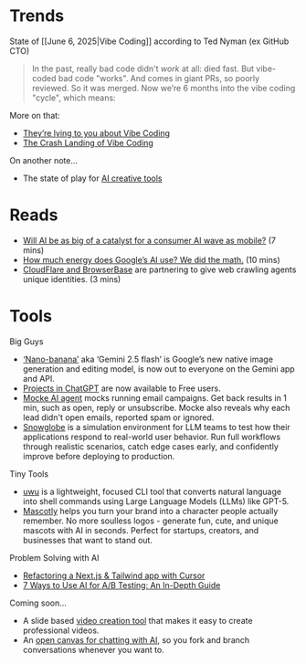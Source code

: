 # Trends
State of [[June 6, 2025|Vibe Coding]] according to Ted Nyman (ex GitHub CTO)
> In the past, really bad code didn't *work* at all: died fast.
> But vibe-coded bad code "works". And comes in giant PRs, so poorly reviewed. So it was merged.
> Now we’re 6 months into the vibe coding "cycle", which means:

More on that:
* [They’re lying to you about Vibe Coding](https://substack.com/redirect/c3b76f36-744a-4511-a600-6bb5de870823?j=eyJ1IjoiMjVlbzlmIn0.FW8WL3Fwi5-HguK73zOMNV1rItC9pXh7ejGOMvVDUoE)
* [The Crash Landing of Vibe Coding](https://app.daily.dev/posts/the-crash-landing-of-vibe-coding-8crisdutx) 

On another note...
* The state of play for [AI creative tools](https://substack.com/redirect/66327a41-efa5-4d4c-8aa7-44ad76c2d370?j=eyJ1IjoiMjVlbzlmIn0.FW8WL3Fwi5-HguK73zOMNV1rItC9pXh7ejGOMvVDUoE)
# Reads
* [Will AI be as big of a catalyst for a consumer AI wave as mobile?](https://www.sarahtavel.com/p/will-ai-be-as-big-of-a-catalyst-for) (7 mins)
* [How much energy does Google’s AI use? We did the math.](https://cloud.google.com/blog/products/infrastructure/measuring-the-environmental-impact-of-ai-inference/) (10 mins)
* [CloudFlare and BrowserBase](https://substack.com/redirect/b5abb4e4-b56d-4dcb-8d02-4ab64f106b86?j=eyJ1IjoiMjVlbzlmIn0.FW8WL3Fwi5-HguK73zOMNV1rItC9pXh7ejGOMvVDUoE) are partnering to give web crawling agents unique identities. (3 mins)
# Tools
Big Guys
* [‘Nano-banana’](https://aistudio.google.com/prompts/new_chat) aka ‘Gemini 2.5 flash’ is Google’s new native image generation and editing model, is now out to everyone on the Gemini app and API.
* [Projects in ChatGPT](https://help.openai.com/en/articles/10169521-projects-in-chatgpt) are now available to Free users.
* [Mocke AI agent](https://mocke.co/) mocks running email campaigns. Get back results in 1 min, such as open, reply or unsubscribe. Mocke also reveals why each lead didn't open emails, reported spam or ignored.
* [Snowglobe](https://snowglobe.so/) is a simulation environment for LLM teams to test how their applications respond to real-world user behavior. Run full workflows through realistic scenarios, catch edge cases early, and confidently improve before deploying to production.

Tiny Tools
* [uwu](https://github.com/context-labs/uwu) is a lightweight, focused CLI tool that converts natural language into shell commands using Large Language Models (LLMs) like GPT-5.
* [Mascotly](https://www.producthunt.com/products/mascotly-faces-sell-not-fonts) helps you turn your brand into a character people actually remember. No more soulless logos - generate fun, cute, and unique mascots with AI in seconds. Perfect for startups, creators, and businesses that want to stand out.

Problem Solving with AI
* [Refactoring a Next.js & Tailwind app with Cursor](https://www.youtube.com/watch?v=oLEzzM5DzoU&ab_channel=leerob)
* [7 Ways to Use AI for A/B Testing: An In-Depth Guide](https://blog.hubspot.com/marketing/ai-ab-testing)

Coming soon...
* A slide based [video creation tool](https://substack.com/redirect/f4b7535d-27c5-4d66-b211-b9b17d14cc18?j=eyJ1IjoiMjVlbzlmIn0.FW8WL3Fwi5-HguK73zOMNV1rItC9pXh7ejGOMvVDUoE) that makes it easy to create professional videos.
* An [open canvas for chatting with AI](https://x.com/maxleedev/status/1962938769914658984), so you fork and branch conversations whenever you want to.